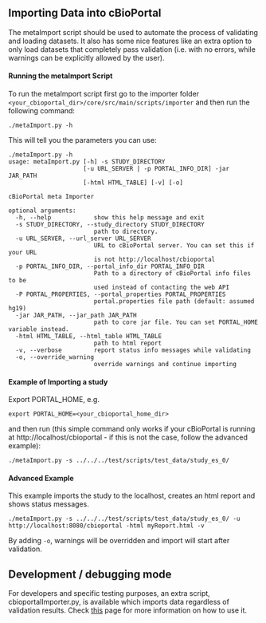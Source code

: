 ## Importing Data into cBioPortal
The metaImport script should be used to automate the process of validating and loading datasets. It also has some nice features like an extra option to only load datasets that completely pass validation (i.e. with no errors, while warnings can be explicitly allowed by the user). 

#### Running the metaImport Script
To run the metaImport script first go to the importer folder
`<your_cbioportal_dir>/core/src/main/scripts/importer` 
and then run the following command:
```
./metaImport.py -h
```
This will tell you the parameters you can use: 
```
./metaImport.py -h
usage: metaImport.py [-h] -s STUDY_DIRECTORY
                     [-u URL_SERVER | -p PORTAL_INFO_DIR] -jar JAR_PATH
                     [-html HTML_TABLE] [-v] [-o]

cBioPortal meta Importer

optional arguments:
  -h, --help            show this help message and exit
  -s STUDY_DIRECTORY, --study_directory STUDY_DIRECTORY
                        path to directory.
  -u URL_SERVER, --url_server URL_SERVER
                        URL to cBioPortal server. You can set this if your URL
                        is not http://localhost/cbioportal
  -p PORTAL_INFO_DIR, --portal_info_dir PORTAL_INFO_DIR
                        Path to a directory of cBioPortal info files to be
                        used instead of contacting the web API
  -P PORTAL_PROPERTIES, --portal_properties PORTAL_PROPERTIES
                        portal.properties file path (default: assumed hg19)
  -jar JAR_PATH, --jar_path JAR_PATH
                        path to core jar file. You can set PORTAL_HOME variable instead.
  -html HTML_TABLE, --html_table HTML_TABLE
                        path to html report
  -v, --verbose         report status info messages while validating
  -o, --override_warning
                        override warnings and continue importing
```

#### Example of Importing a study
Export PORTAL_HOME, e.g.

```
export PORTAL_HOME=<your_cbioportal_home_dir>
```

and then run (this simple command only works if your cBioPortal is running at http://localhost/cbioportal - if this is not the case, follow the advanced example):

```
./metaImport.py -s ../../../test/scripts/test_data/study_es_0/
```

#### Advanced Example
This example imports the study to the localhost, creates an html report and shows status messages.
```
./metaImport.py -s ../../../test/scripts/test_data/study_es_0/ -u http://localhost:8080/cbioportal -html myReport.html -v
```

By adding `-o`, warnings will be overridden and import will start after validation.

## Development / debugging mode
For developers and specific testing purposes, an extra script, cbioportalImporter.py, is available which imports data regardless of validation results. Check [this](Development,-debugging-and-maintenance-mode-using-cbioportalImporter.md) page for more information on how to use it.
